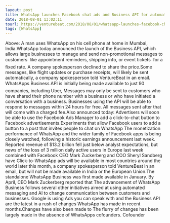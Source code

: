 ```yaml
---
layout: post
title: WhatsApp launches Facebook chat ads and Business API for automated messaging with customers
date: 2018-08-01 13:02:11
tourl: https://venturebeat.com/2018/08/01/whatsapp-launches-facebook-chat-ads-and-business-api-for-automated-messaging-with-customers/
tags: [WhatsApp]
---
```

Above: A man uses WhatsApp on his cell phone at home in Mumbai, India.WhatsApp today announced the launch of the Business API, which allows large businesses to manage and send non-promotional messages to customers  like appointment reminders, shipping info, or event tickets  for a fixed rate. A company spokesperson declined to share the price.Some messages, like flight updates or purchase receipts, will likely be sent automatically, a company spokesperson told VentureBeat in an email. WhatsApps Business API is initially being made available to just 90 companies, including Uber, Messages may only be sent to customers who have shared their phone number with a business or who have initiated a conversation with a business. Businesses using the API will be able to respond to messages within 24 hours for free. All messages sent after that will come with a charged fee.Also announced today: Advertisers will soon be able to use the Facebook Ads Manager to add a click-to-chat button to Facebook advertisements.Experiments that allow Facebook users to add a button to a post that invites people to chat on WhatsApp The monetization performance of WhatsApp and the wider family of Facebook apps is being closely watched, following a historic earnings announcement last week. Reported revenue of $13.2 billion fell just below analyst expectations, but news of the loss of 3 million daily active users in Europe last week combined with Facebook CEO Mark Zuckerberg and COO Sheryl Sandberg have Click-to-WhatsApp ads will be available in most countries around the world later this month, a company spokesperson told VentureBeat in an email, but will not be made available in India or the European Union.The standalone WhatsApp Business was first made available in January. By April, CEO Mark Zuckerberg reported that The advancement of WhatsApp Business follows several other initiatives aimed at using automated messaging and AI to change communication between customers and businesses. Google is using Ads you can speak with and the Business API are the latest in a rush of changes WhatsApp has made in recent months.Changes have also been made to The flurry of changes has been largely made in the absence of WhatsApps cofounders. Cofounder 